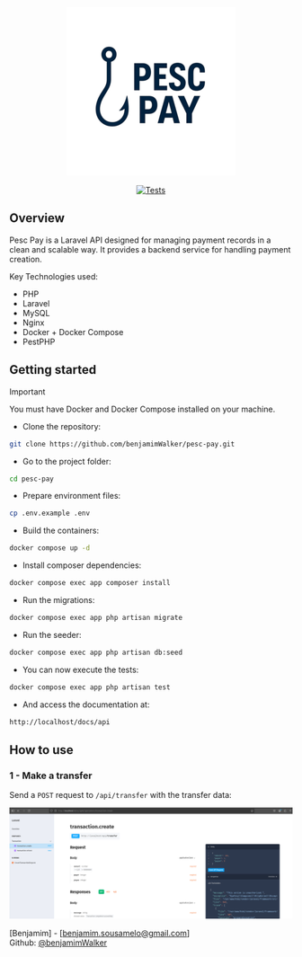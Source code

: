 <p align="center">
  <img src="https://raw.githubusercontent.com/benjamimWalker/pesc-pay/master/assets/logo.png" alt="Project logo" />
</p>
<p align="center">
  <a href="https://github.com/benjamimWalker/pesc-pay/actions/workflows/main.yml">
    <img src="https://github.com/benjamimWalker/pesc-pay/actions/workflows/main.yml/badge.svg" alt="Tests" />
  </a>
</p>


## Overview

Pesc Pay is a Laravel API designed for managing payment records in a clean and scalable way.
It provides a backend service for handling payment creation.

Key Technologies used:

* PHP
* Laravel
* MySQL
* Nginx
* Docker + Docker Compose
* PestPHP

## Getting started

> [!IMPORTANT]  
> You must have Docker and Docker Compose installed on your machine.

* Clone the repository:
```sh
git clone https://github.com/benjamimWalker/pesc-pay.git
```

* Go to the project folder:
```sh
cd pesc-pay
```

* Prepare environment files:
```sh
cp .env.example .env
```

* Build the containers:
```sh
docker compose up -d
```

* Install composer dependencies:
```sh
docker compose exec app composer install
```

* Run the migrations:
```sh
docker compose exec app php artisan migrate
```

* Run the seeder:
```sh
docker compose exec app php artisan db:seed
```

* You can now execute the tests:
```sh
docker compose exec app php artisan test
```

* And access the documentation at:
```sh
http://localhost/docs/api
```

## How to use

### 1 - Make a transfer

Send a `POST` request to `/api/transfer` with the transfer data:

![Content creation image](https://raw.githubusercontent.com/benjamimWalker/pesc-pay/master/assets/transfer.png)

[Benjamim] - [benjamim.sousamelo@gmail.com]<br>
Github: <a href="https://github.com/benjamimWalker">@benjamimWalker</a>

